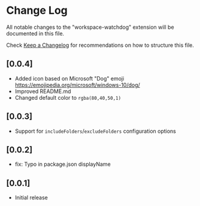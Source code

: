 # Change Log

All notable changes to the "workspace-watchdog" extension will be documented in this file.

Check [Keep a Changelog](http://keepachangelog.com/) for recommendations on how to structure this file.

## [0.0.4]

- Added icon based on Microsoft "Dog" emoji
https://emojipedia.org/microsoft/windows-10/dog/
- Improved README.md
- Changed default color to `rgba(80,40,50,1)`

## [0.0.3]

- Support for `includeFolders`/`excludeFolders` configuration options

## [0.0.2]

- fix: Typo in package.json displayName

## [0.0.1]

- Initial release
